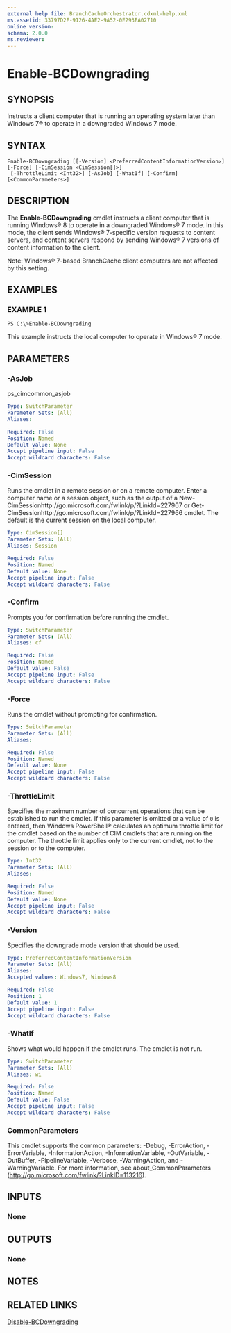```yaml
---
external help file: BranchCacheOrchestrator.cdxml-help.xml
ms.assetid: 33797D2F-9126-4AE2-9A52-0E293EA02710
online version: 
schema: 2.0.0
ms.reviewer:
---
```


# Enable-BCDowngrading

## SYNOPSIS
Instructs a client computer that is running an operating system later than Windows 7® to operate in a downgraded Windows 7 mode.

## SYNTAX

```
Enable-BCDowngrading [[-Version] <PreferredContentInformationVersion>] [-Force] [-CimSession <CimSession[]>]
 [-ThrottleLimit <Int32>] [-AsJob] [-WhatIf] [-Confirm] [<CommonParameters>]
```

## DESCRIPTION
The **Enable-BCDowngrading** cmdlet instructs a client computer that is running Windows® 8 to operate in a downgraded Windows® 7 mode.
In this mode, the client sends Windows® 7-specific version requests to content servers, and content servers respond by sending Windows® 7 versions of content information to the client.

Note: Windows® 7-based BranchCache client computers are not affected by this setting.

## EXAMPLES

### EXAMPLE 1
```
PS C:\>Enable-BCDowngrading
```

This example instructs the local computer to operate in Windows® 7 mode.

## PARAMETERS

### -AsJob
ps_cimcommon_asjob

```yaml
Type: SwitchParameter
Parameter Sets: (All)
Aliases: 

Required: False
Position: Named
Default value: None
Accept pipeline input: False
Accept wildcard characters: False
```

### -CimSession
Runs the cmdlet in a remote session or on a remote computer.
Enter a computer name or a session object, such as the output of a New-CimSessionhttp://go.microsoft.com/fwlink/p/?LinkId=227967 or Get-CimSessionhttp://go.microsoft.com/fwlink/p/?LinkId=227966 cmdlet.
The default is the current session on the local computer.

```yaml
Type: CimSession[]
Parameter Sets: (All)
Aliases: Session

Required: False
Position: Named
Default value: None
Accept pipeline input: False
Accept wildcard characters: False
```

### -Confirm
Prompts you for confirmation before running the cmdlet.

```yaml
Type: SwitchParameter
Parameter Sets: (All)
Aliases: cf

Required: False
Position: Named
Default value: False
Accept pipeline input: False
Accept wildcard characters: False
```

### -Force
Runs the cmdlet without prompting for confirmation.

```yaml
Type: SwitchParameter
Parameter Sets: (All)
Aliases: 

Required: False
Position: Named
Default value: None
Accept pipeline input: False
Accept wildcard characters: False
```

### -ThrottleLimit
Specifies the maximum number of concurrent operations that can be established to run the cmdlet.
If this parameter is omitted or a value of `0` is entered, then Windows PowerShell® calculates an optimum throttle limit for the cmdlet based on the number of CIM cmdlets that are running on the computer.
The throttle limit applies only to the current cmdlet, not to the session or to the computer.

```yaml
Type: Int32
Parameter Sets: (All)
Aliases: 

Required: False
Position: Named
Default value: None
Accept pipeline input: False
Accept wildcard characters: False
```

### -Version
Specifies the downgrade mode version that should be used.

```yaml
Type: PreferredContentInformationVersion
Parameter Sets: (All)
Aliases: 
Accepted values: Windows7, Windows8

Required: False
Position: 1
Default value: 1
Accept pipeline input: False
Accept wildcard characters: False
```

### -WhatIf
Shows what would happen if the cmdlet runs.
The cmdlet is not run.

```yaml
Type: SwitchParameter
Parameter Sets: (All)
Aliases: wi

Required: False
Position: Named
Default value: False
Accept pipeline input: False
Accept wildcard characters: False
```

### CommonParameters
This cmdlet supports the common parameters: -Debug, -ErrorAction, -ErrorVariable, -InformationAction, -InformationVariable, -OutVariable, -OutBuffer, -PipelineVariable, -Verbose, -WarningAction, and -WarningVariable. For more information, see about_CommonParameters (http://go.microsoft.com/fwlink/?LinkID=113216).

## INPUTS

### None

## OUTPUTS

### None

## NOTES

## RELATED LINKS

[Disable-BCDowngrading](./Disable-BCDowngrading.md)

